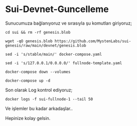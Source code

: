 # Sui-Devnet-Guncelleme

Sunucumuza bağlanıyoruz ve sırasıyla şu komutları giriyoruz;

```
cd sui && rm -rf genesis.blob
```

```
wget -qO genesis.blob https://github.com/MystenLabs/sui-genesis/raw/main/devnet/genesis.blob
```

```
sed -i 's/stable/main/' docker-compose.yaml
```

```
sed -i 's/127.0.0.1/0.0.0.0/' fullnode-template.yaml
```

```
docker-compose down --volumes
```

```
docker-compose up -d
```
Son olarak Log kontrol ediyoruz;
```
docker logs -f sui-fullnode-1 --tail 50
```

Ve işlemler bu kadar arkadaşlar..

Hepinize kolay gelsin.
